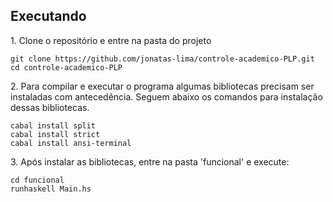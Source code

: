 ## Executando
<p>1. Clone o repositório e entre na pasta do projeto </p>

```
git clone https://github.com/jonatas-lima/controle-academico-PLP.git
cd controle-academico-PLP
```

<p>2. Para compilar e executar o programa algumas bibliotecas precisam ser instaladas com antecedência. Seguem abaixo os comandos para instalação dessas bibliotecas.</p>

```
cabal install split
cabal install strict
cabal install ansi-terminal
```
<p>3. Após instalar as bibliotecas, entre na pasta 'funcional' e execute:</p>

```
cd funcional
runhaskell Main.hs
```